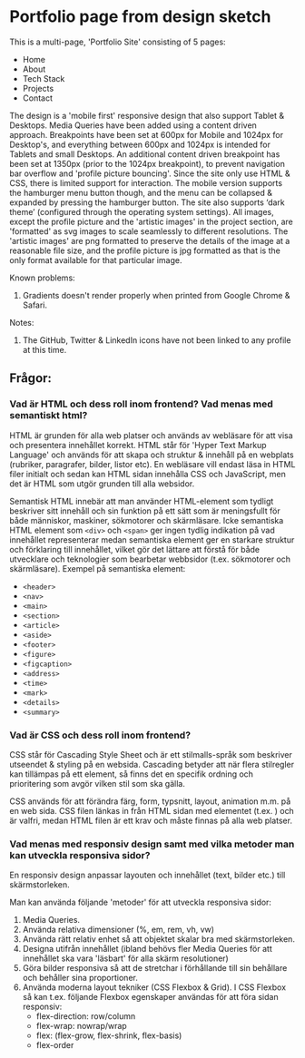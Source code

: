 # Portfolio page from design sketch

This is a multi-page, 'Portfolio Site' consisting of 5 pages:
- Home
- About
- Tech Stack
- Projects
- Contact

The design is a 'mobile first' responsive design that also support Tablet & Desktops. Media Queries have been added using a content driven approach. Breakpoints have been set at 600px for Mobile and 1024px for Desktop's, and everything between 600px and 1024px is intended for Tablets and small Desktops. An additional content driven breakpoint has been set at 1350px (prior to the 1024px breakpoint), to prevent navigation bar overflow and 'profile picture bouncing'.
Since the site only use HTML & CSS, there is limited support for interaction. The mobile version supports the hamburger menu button though, and the menu can be collapsed & expanded by pressing the hamburger button. The site also supports ‘dark theme’ (configured through the operating system settings). All images, except the profile picture and the 'artistic images' in the project section, are 'formatted' as svg images to scale seamlessly to different resolutions. The 'artistic images' are png formatted to preserve the details of the image at a reasonable file size, and the profile picture is jpg formatted as that is the only format available for that particular image.

Known problems:
1. Gradients doesn't render properly when printed from Google Chrome & Safari.

Notes:
1. The GitHub, Twitter & LinkedIn icons have not been linked to any profile at this time.

## Frågor:

### Vad är HTML och dess roll inom frontend? Vad menas med semantiskt html?

HTML är grunden för alla web platser och används av webläsare för att visa och presentera innehållet korrekt.
HTML står för 'Hyper Text Markup Language' och används för att skapa och struktur & innehåll på en webplats (rubriker, paragrafer, bilder, listor etc). En webläsare vill endast läsa in HTML filer initialt och sedan kan HTML sidan innehålla CSS och JavaScript, men det är HTML som utgör grunden till alla websidor.

Semantisk HTML innebär att man använder HTML-element som tydligt beskriver sitt innehåll och sin funktion på ett sätt som är meningsfullt för både människor, maskiner, sökmotorer och skärmläsare.
Icke semantiska HTML element som `<div>` och `<span>` ger ingen tydlig indikation på vad innehållet representerar medan semantiska element ger en starkare struktur och förklaring till innehållet, vilket gör det lättare att förstå för både utvecklare och teknologier som bearbetar webbsidor (t.ex. sökmotorer och skärmläsare). 
Exempel på semantiska element:
- `<header>`
- `<nav>`
- `<main>`
- `<section>`
- `<article>`
- `<aside>`
- `<footer>`
- `<figure>`
- `<figcaption>`
- `<address>`
- `<time>`
- `<mark>`
- `<details>`
- `<summary>`

### Vad är CSS och dess roll inom frontend? 

CSS står för Cascading Style Sheet och är ett stilmalls-språk som beskriver utseendet & styling på en websida. Cascading betyder att när flera stilregler kan tillämpas på ett element, så finns det en specifik ordning och prioritering som avgör vilken stil som ska gälla.

CSS används för att förändra färg, form, typsnitt, layout, animation m.m. på en web sida.
CSS filen länkas in från HTML sidan med <link> elementet (t.ex. <link rel="stylesheet" href="./css/style.css">) och är valfri, medan HTML filen är ett krav och måste finnas på alla web platser.

### Vad menas med responsiv design samt med vilka metoder man kan utveckla responsiva sidor?

En responsiv design anpassar layouten och innehållet (text, bilder etc.) till skärmstorleken.

Man kan använda följande 'metoder' för att utveckla responsiva sidor:
1. Media Queries.
2. Använda relativa dimensioner (%, em, rem, vh, vw)
3. Använda rätt relativ enhet så att objektet skalar bra med skärmstorleken.
4. Designa utifrån innehållet (ibland behövs fler Media Queries för att innehållet ska vara 'läsbart' för alla skärm resolutioner)
5. Göra bilder responsiva så att de stretchar i förhållande till sin behållare och behåller sina proportioner.
6. Använda moderna layout tekniker (CSS Flexbox & Grid). I CSS Flexbox så kan t.ex. följande Flexbox egenskaper användas för att föra sidan responsiv:
   - flex-direction: row/column
   - flex-wrap: nowrap/wrap
   - flex: (flex-grow, flex-shrink, flex-basis)
   - flex-order
